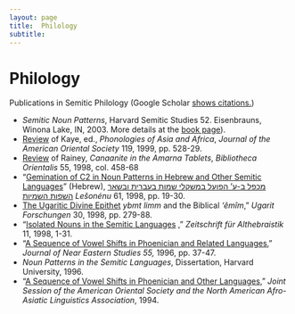 ```yaml
---
layout: page
title:  Philology
subtitle:
---
```

Philology
=========

Publications in Semitic Philology (Google Scholar [shows citations.](http://scholar.google.com/citations?hl=en&user=d0FLp-q9vFEC&view_op=list_works&pagesize=100))

*   _Semitic Noun Patterns_, Harvard Semitic Studies 52. Eisenbrauns, Winona Lake, IN, 2003. More details at the [book page](../semiticnounpatterns)).
*   [Review](/wp-content/uploads/2014/10/Fox_review-of-Kaye-ed.pdf) of Kaye, ed., _Phonologies of Asia and Africa_, _Journal of the American Oriental Society_ 119, 1999, pp. 528-29.
*   [Review](/wp-content/uploads/2014/10/Fox_review-of-Rainey.pdf) of Rainey, _Canaanite in the Amarna Tablets_, _Bibliotheca Orientalis_ 55, 1998, col. 458-68
*   “[Gemination of C2 in Noun Patterns in Hebrew and Other Semitic Languages](/wp-content/uploads/2014/10/Fox-Gemination.pdf)” (Hebrew), [מכפל ב-ע’ הפועל במשקלי שמות בעברית ובשאר השפות השמיות](/wp-content/uploads/2014/10/Fox-Gemination.pdf) _Lešonénu_ 61, 1998, pp. 19-30.
*   [The Ugaritic Divine Epithet](/wp-content/uploads/2014/10/Fox-Emim.pdf) _ybmt limm_ and the Biblical _‘êmîm_,” _Ugarit Forschungen_ 30, 1998, pp. 279-88.
*   “[Isolated Nouns in the Semitic Languages](/wp-content/uploads/2014/10/Fox-Isolated.pdf) ,” _Zeitschrift für Althebraistik_ 11, 1998, 1-31.
*   “[A Sequence of Vowel Shifts in Phoenician and Related Languages](/wp-content/uploads/2014/10/Fox-Phoenician.pdf),” _Journal of Near Eastern Studies 55,_ 1996, pp. 37-47.
*   _Noun Patterns in the Semitic Languages_, Dissertation, Harvard University, 1996.
*   “[A Sequence of Vowel Shifts in Phoenician and Other Languages](http://linguistlist.org/issues/5/5-305.html),” _Joint Session of the American Oriental Society and the North American Afro-Asiatic Linguistics Association_, 1994.
